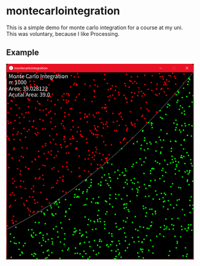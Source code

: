 # montecarlointegration
This is a simple demo for monte carlo integration for a course at my uni. This was voluntary, because I like Processing.

## Example
![](example.png)
